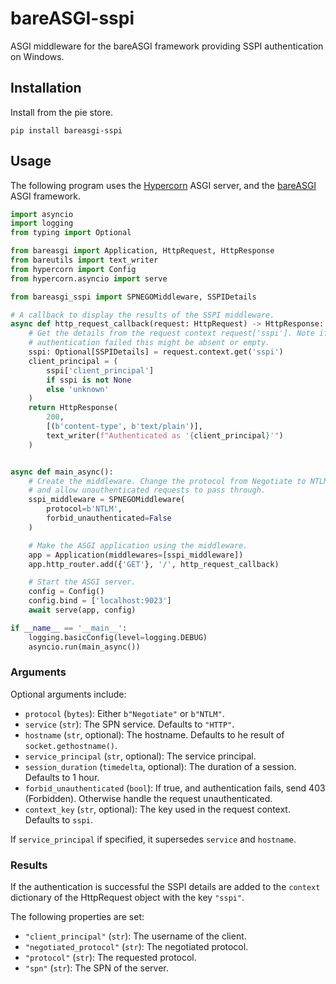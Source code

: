 # bareASGI-sspi

ASGI middleware for the bareASGI framework providing SSPI authentication on Windows.

## Installation

Install from the pie store.

```
pip install bareasgi-sspi
```

## Usage

The following program uses the
[Hypercorn](https://pgjones.gitlab.io/hypercorn/)
ASGI server, and the
[bareASGI](https://github.com/rob-blackbourn/bareASGI)
ASGI framework.

```python
import asyncio
import logging
from typing import Optional

from bareasgi import Application, HttpRequest, HttpResponse
from bareutils import text_writer
from hypercorn import Config
from hypercorn.asyncio import serve

from bareasgi_sspi import SPNEGOMiddleware, SSPIDetails

# A callback to display the results of the SSPI middleware.
async def http_request_callback(request: HttpRequest) -> HttpResponse:
    # Get the details from the request context request['sspi']. Note if
    # authentication failed this might be absent or empty.
    sspi: Optional[SSPIDetails] = request.context.get('sspi')
    client_principal = (
        sspi['client_principal']
        if sspi is not None
        else 'unknown'
    )
    return HttpResponse(
        200,
        [(b'content-type', b'text/plain')],
        text_writer(f"Authenticated as '{client_principal}'")
    )


async def main_async():
    # Create the middleware. Change the protocol from Negotiate to NTLM,
    # and allow unauthenticated requests to pass through.
    sspi_middleware = SPNEGOMiddleware(
        protocol=b'NTLM',
        forbid_unauthenticated=False
    )

    # Make the ASGI application using the middleware.
    app = Application(middlewares=[sspi_middleware])
    app.http_router.add({'GET'}, '/', http_request_callback)

    # Start the ASGI server.
    config = Config()
    config.bind = ['localhost:9023']
    await serve(app, config)

if __name__ == '__main__':
    logging.basicConfig(level=logging.DEBUG)
    asyncio.run(main_async())
```

### Arguments

Optional arguments include:

* `protocol` (`bytes`): Either `b"Negotiate"` or `b"NTLM"`.
* `service` (`str`): The SPN service. Defaults to `"HTTP"`.
* `hostname` (`str`, optional): The hostname. Defaults to he result of `socket.gethostname()`.
* `service_principal` (`str`, optional): The service principal.
* `session_duration` (`timedelta`, optional): The duration of a session. Defaults to 1 hour.
* `forbid_unauthenticated` (`bool`): If true, and authentication fails, send 403 (Forbidden). Otherwise handle the request unauthenticated.
* `context_key` (`str`, optional): The key used in the request context. Defaults to `sspi`.

If `service_principal` if specified, it supersedes `service` and `hostname`.

### Results

If the authentication is successful the SSPI details are added to the
`context` dictionary of the HttpRequest object with the key `"sspi"`.

The following properties are set:

* `"client_principal"` (`str`): The username of the client.
* `"negotiated_protocol"` (`str`): The negotiated protocol.
* `"protocol"` (`str`): The requested protocol.
* `"spn"` (`str`): The SPN of the server.
